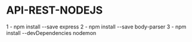 # API-REST-NODEJS

1 - npm install --save express
2 - npm install --save body-parser
3 - npm install --devDependencies nodemon